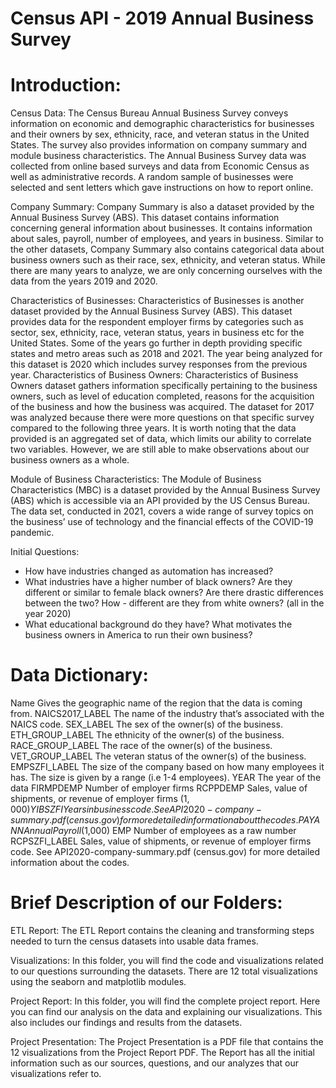 # Census API - 2019 Annual Business Survey

# Introduction:

Census Data:
	The Census Bureau Annual Business Survey conveys information on economic and demographic characteristics for businesses and their owners by sex, ethnicity, race, and veteran status  in the United States. The survey also provides information on company summary and module business characteristics. The Annual Business Survey data was collected from online based surveys and data from Economic Census as well as administrative records. A random sample of businesses were selected and sent letters which gave instructions on how to report online. 

Company Summary: 
	Company Summary is also a dataset provided by the Annual Business Survey (ABS). This dataset contains information concerning general information about businesses. It contains information about sales, payroll, number of employees, and years in business. Similar to the other datasets, Company Summary also contains categorical data about business owners such as their race, sex, ethnicity, and veteran status. While there are many years to analyze, we are only concerning ourselves with the data from the years 2019 and 2020. 

Characteristics of Businesses: 
	Characteristics of Businesses is another dataset provided by the Annual Business Survey (ABS). This dataset provides data for the respondent employer firms by categories such as sector, sex, ethnicity, race, veteran status, years in business etc for the United States. Some of the years go further in depth providing specific states and metro areas such as 2018 and 2021. The year being analyzed for this dataset is 2020 which includes survey responses from the previous year.
Characteristics of Business Owners:
Characteristics of Business Owners dataset gathers information specifically pertaining to the business owners, such as level of education completed, reasons for the acquisition of the business and how the business was acquired. The dataset for 2017 was analyzed because there were more questions on that specific survey compared to the following three years. It is worth noting that the data provided is an aggregated set of data, which limits our ability to correlate two variables. However, we are still able to make observations about our business owners as a whole.

Module of Business Characteristics:
	The Module of Business Characteristics (MBC) is a dataset provided by the Annual Business Survey (ABS) which is accessible via an API provided by the US Census Bureau. The data set, conducted in 2021, covers a wide range of survey topics on the business’ use of technology and the financial effects of the COVID-19 pandemic. 

Initial Questions:
- How have industries changed as automation has increased?
- What industries have a higher number of black owners? Are they different or similar to female black owners? Are there drastic differences between the two? How -
different are they from white owners? (all in the year 2020)
- What educational background do they have? What motivates the business owners in America to run their own business? 

# Data Dictionary:
Name
Gives the geographic name of the region that the data is coming from.
NAICS2017_LABEL
The name of the industry that’s associated with the NAICS code. 
SEX_LABEL
The sex of the owner(s) of the business.
ETH_GROUP_LABEL
The ethnicity of the owner(s) of the business.
RACE_GROUP_LABEL
The race of the owner(s) of the business.
VET_GROUP_LABEL
The veteran status of the owner(s) of the business.
EMPSZFI_LABEL
The size of the company based on how many employees it has. The size is given by a range (i.e 1-4 employees).
YEAR
The year of the data 
FIRMPDEMP
Number of employer firms 
RCPPDEMP
Sales, value of shipments, or revenue of employer firms ($1,000)
YIBSZFI
Years in business code. See API2020-company-summary.pdf (census.gov) for more detailed information about the codes. 
PAYANN
Annual Payroll ($1,000)
EMP
Number of employees as a raw number 
RCPSZFI_LABEL
Sales, value of shipments, or revenue of employer firms code. See API2020-company-summary.pdf (census.gov) for more detailed information about the codes. 

# Brief Description of our Folders:

ETL Report:
	The ETL Report contains the cleaning and transforming steps needed to turn the census datasets into usable data frames. 

Visualizations:
	In this folder, you will find the code and visualizations related to our questions surrounding the datasets. There are 12 total visualizations using the seaborn and matplotlib modules. 

Project Report:
	In this folder, you will find the complete project report. Here you can find our analysis on the data and explaining our visualizations. This also includes our findings and results from the datasets.

Project Presentation: 
	The Project Presentation is a PDF file that contains the 12 visualizations from the Project Report PDF. The Report has all the initial information such as our sources, questions, and our analyzes that our visualizations refer to. 



